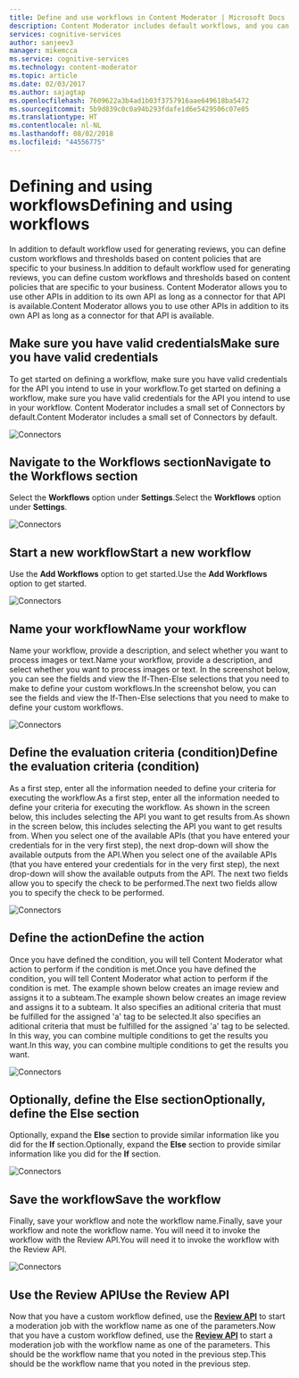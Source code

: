 ```yaml
---
title: Define and use workflows in Content Moderator | Microsoft Docs
description: Content Moderator includes default workflows, and you can create your own based on content policies that are specific to your business.
services: cognitive-services
author: sanjeev3
manager: mikemcca
ms.service: cognitive-services
ms.technology: content-moderator
ms.topic: article
ms.date: 02/03/2017
ms.author: sajagtap
ms.openlocfilehash: 7609622a3b4ad1b03f3757916aae649618ba5472
ms.sourcegitcommit: 5b9d839c0c0a94b293fdafe1d6e5429506c07e05
ms.translationtype: HT
ms.contentlocale: nl-NL
ms.lasthandoff: 08/02/2018
ms.locfileid: "44556775"
---
```

# <a name="defining-and-using-workflows"></a><span data-ttu-id="4ca9c-103">Defining and using workflows</span><span class="sxs-lookup"><span data-stu-id="4ca9c-103">Defining and using workflows</span></span>  #

<span data-ttu-id="4ca9c-104">In addition to default workflow used for generating reviews, you can define custom workflows and thresholds based on content policies that are specific to your business.</span><span class="sxs-lookup"><span data-stu-id="4ca9c-104">In addition to default workflow used for generating reviews, you can define custom workflows and thresholds based on content policies that are specific to your business.</span></span> <span data-ttu-id="4ca9c-105">Content Moderator allows you to use other APIs in addition to its own API as long as a connector for that API is available.</span><span class="sxs-lookup"><span data-stu-id="4ca9c-105">Content Moderator allows you to use other APIs in addition to its own API as long as a connector for that API is available.</span></span>

## <a name="make-sure-you-have-valid-credentials"></a><span data-ttu-id="4ca9c-106">Make sure you have valid credentials</span><span class="sxs-lookup"><span data-stu-id="4ca9c-106">Make sure you have valid credentials</span></span> ##

<span data-ttu-id="4ca9c-107">To get started on defining a workflow, make sure you have valid credentials for the API you intend to use in your workflow.</span><span class="sxs-lookup"><span data-stu-id="4ca9c-107">To get started on defining a workflow, make sure you have valid credentials for the API you intend to use in your workflow.</span></span> <span data-ttu-id="4ca9c-108">Content Moderator includes a small set of Connectors by default.</span><span class="sxs-lookup"><span data-stu-id="4ca9c-108">Content Moderator includes a small set of Connectors by default.</span></span>

![Connectors](https://docstestmedia1.blob.core.windows.net/azure-media/articles/cognitive-services/Content-Moderator/Review-Tool-User-Guide/images/2-Workflows.PNG)

## <a name="navigate-to-the-workflows-section"></a><span data-ttu-id="4ca9c-110">Navigate to the Workflows section</span><span class="sxs-lookup"><span data-stu-id="4ca9c-110">Navigate to the Workflows section</span></span> ##

<span data-ttu-id="4ca9c-111">Select the **Workflows** option under **Settings**.</span><span class="sxs-lookup"><span data-stu-id="4ca9c-111">Select the **Workflows** option under **Settings**.</span></span>

![Connectors](https://docstestmedia1.blob.core.windows.net/azure-media/articles/cognitive-services/Content-Moderator/Review-Tool-User-Guide/images/2-Workflows-0.PNG)

## <a name="start-a-new-workflow"></a><span data-ttu-id="4ca9c-113">Start a new workflow</span><span class="sxs-lookup"><span data-stu-id="4ca9c-113">Start a new workflow</span></span> ##

<span data-ttu-id="4ca9c-114">Use the **Add Workflows** option to get started.</span><span class="sxs-lookup"><span data-stu-id="4ca9c-114">Use the **Add Workflows** option to get started.</span></span>

![Connectors](https://docstestmedia1.blob.core.windows.net/azure-media/articles/cognitive-services/Content-Moderator/Review-Tool-User-Guide/images/2-Workflows-1.PNG)

## <a name="name-your-workflow"></a><span data-ttu-id="4ca9c-116">Name your workflow</span><span class="sxs-lookup"><span data-stu-id="4ca9c-116">Name your workflow</span></span> ##

<span data-ttu-id="4ca9c-117">Name your workflow, provide a description, and select whether you want to process images or text.</span><span class="sxs-lookup"><span data-stu-id="4ca9c-117">Name your workflow, provide a description, and select whether you want to process images or text.</span></span>
<span data-ttu-id="4ca9c-118">In the screenshot below, you can see the fields and view the If-Then-Else selections that you need to make to define your custom workflows.</span><span class="sxs-lookup"><span data-stu-id="4ca9c-118">In the screenshot below, you can see the fields and view the If-Then-Else selections that you need to make to define your custom workflows.</span></span>

![Connectors](https://docstestmedia1.blob.core.windows.net/azure-media/articles/cognitive-services/Content-Moderator/Review-Tool-User-Guide/images/2-Workflows-2.PNG)

## <a name="define-the-evaluation-criteria-condition"></a><span data-ttu-id="4ca9c-120">Define the evaluation criteria (condition)</span><span class="sxs-lookup"><span data-stu-id="4ca9c-120">Define the evaluation criteria (condition)</span></span> ##

<span data-ttu-id="4ca9c-121">As a first step, enter all the information needed to define your criteria for executing the workflow.</span><span class="sxs-lookup"><span data-stu-id="4ca9c-121">As a first step, enter all the information needed to define your criteria for executing the workflow.</span></span> <span data-ttu-id="4ca9c-122">As shown in the screen below, this includes selecting the API you want to get results from.</span><span class="sxs-lookup"><span data-stu-id="4ca9c-122">As shown in the screen below, this includes selecting the API you want to get results from.</span></span> <span data-ttu-id="4ca9c-123">When you select one of the available APIs (that you have entered your credentials for in the very first step), the next drop-down will show the available outputs from the API.</span><span class="sxs-lookup"><span data-stu-id="4ca9c-123">When you select one of the available APIs (that you have entered your credentials for in the very first step), the next drop-down will show the available outputs from the API.</span></span> <span data-ttu-id="4ca9c-124">The next two fields allow you to specify the check to be performed.</span><span class="sxs-lookup"><span data-stu-id="4ca9c-124">The next two fields allow you to specify the check to be performed.</span></span>

![Connectors](https://docstestmedia1.blob.core.windows.net/azure-media/articles/cognitive-services/Content-Moderator/Review-Tool-User-Guide/images/2-Workflows-3.PNG)

## <a name="define-the-action"></a><span data-ttu-id="4ca9c-126">Define the action</span><span class="sxs-lookup"><span data-stu-id="4ca9c-126">Define the action</span></span> ##

<span data-ttu-id="4ca9c-127">Once you have defined the condition, you will tell Content Moderator what action to perform if the condition is met.</span><span class="sxs-lookup"><span data-stu-id="4ca9c-127">Once you have defined the condition, you will tell Content Moderator what action to perform if the condition is met.</span></span> <span data-ttu-id="4ca9c-128">The example shown below creates an image review and assigns it to a subteam.</span><span class="sxs-lookup"><span data-stu-id="4ca9c-128">The example shown below creates an image review and assigns it to a subteam.</span></span> <span data-ttu-id="4ca9c-129">It also specifies an aditional criteria that must be fulfilled for the assigned 'a' tag to be selected.</span><span class="sxs-lookup"><span data-stu-id="4ca9c-129">It also specifies an aditional criteria that must be fulfilled for the assigned 'a' tag to be selected.</span></span> <span data-ttu-id="4ca9c-130">In this way, you can combine multiple conditions to get the results you want.</span><span class="sxs-lookup"><span data-stu-id="4ca9c-130">In this way, you can combine multiple conditions to get the results you want.</span></span>

![Connectors](https://docstestmedia1.blob.core.windows.net/azure-media/articles/cognitive-services/Content-Moderator/Review-Tool-User-Guide/images/2-Workflows-5.PNG)

## <a name="optionally-define-the-else-section"></a><span data-ttu-id="4ca9c-132">Optionally, define the Else section</span><span class="sxs-lookup"><span data-stu-id="4ca9c-132">Optionally, define the Else section</span></span> ##

<span data-ttu-id="4ca9c-133">Optionally, expand the **Else** section to provide similar information like you did for the **If** section.</span><span class="sxs-lookup"><span data-stu-id="4ca9c-133">Optionally, expand the **Else** section to provide similar information like you did for the **If** section.</span></span>

![Connectors](https://docstestmedia1.blob.core.windows.net/azure-media/articles/cognitive-services/Content-Moderator/Review-Tool-User-Guide/images/2-Workflows-6.PNG)

## <a name="save-the-workflow"></a><span data-ttu-id="4ca9c-135">Save the workflow</span><span class="sxs-lookup"><span data-stu-id="4ca9c-135">Save the workflow</span></span> ##

<span data-ttu-id="4ca9c-136">Finally, save your workflow and note the workflow name.</span><span class="sxs-lookup"><span data-stu-id="4ca9c-136">Finally, save your workflow and note the workflow name.</span></span> <span data-ttu-id="4ca9c-137">You will need it to invoke the workflow with the Review API.</span><span class="sxs-lookup"><span data-stu-id="4ca9c-137">You will need it to invoke the workflow with the Review API.</span></span>

![Connectors](https://docstestmedia1.blob.core.windows.net/azure-media/articles/cognitive-services/Content-Moderator/Review-Tool-User-Guide/images/2-Workflows-7.PNG)

## <a name="use-the-review-api"></a><span data-ttu-id="4ca9c-139">Use the Review API</span><span class="sxs-lookup"><span data-stu-id="4ca9c-139">Use the Review API</span></span> ##

<span data-ttu-id="4ca9c-140">Now that you have a custom workflow defined, use the [**Review API**](https://westus.dev.cognitive.microsoft.com/docs/services/580519463f9b070e5c591178/operations/580519483f9b0709fc47f9c5) to start a moderation job with the workflow name as one of the parameters.</span><span class="sxs-lookup"><span data-stu-id="4ca9c-140">Now that you have a custom workflow defined, use the [**Review API**](https://westus.dev.cognitive.microsoft.com/docs/services/580519463f9b070e5c591178/operations/580519483f9b0709fc47f9c5) to start a moderation job with the workflow name as one of the parameters.</span></span> <span data-ttu-id="4ca9c-141">This should be the workflow name that you noted in the previous step.</span><span class="sxs-lookup"><span data-stu-id="4ca9c-141">This should be the workflow name that you noted in the previous step.</span></span>








